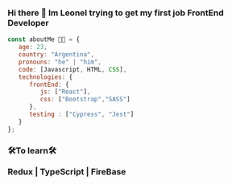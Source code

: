 ### Hi there 👋 Im Leonel trying to get my first job FrontEnd Developer 

```javascript
const aboutMe 👨‍💻 = {
   age: 23,
   country: "Argentina",
   pronouns: "he" | "him",
   code: [Javascript, HTML, CSS],
   technologies: {
      frontEnd: {
         js: ["React"],
         css: ["Bootstrap","SASS"]
      },
      testing : ["Cypress", "Jest"]
   }    
};
```
<h3 margin-bottom="50px">🛠To learn🛠</>
 <p> Redux | TypeScript | FireBase</p>
